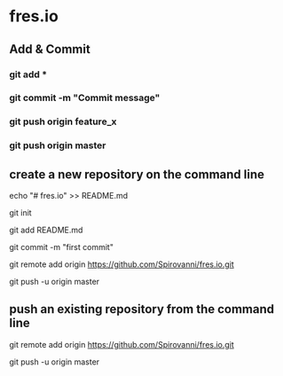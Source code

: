 # fres.io

## Add & Commit

### git add *

### git commit -m "Commit message"

### git push origin feature_x

### git push origin master

## create a new repository on the command line

echo "# fres.io" >> README.md

git init

git add README.md

git commit -m "first commit"

git remote add origin https://github.com/Spirovanni/fres.io.git

git push -u origin master

## push an existing repository from the command line

git remote add origin https://github.com/Spirovanni/fres.io.git

git push -u origin master

